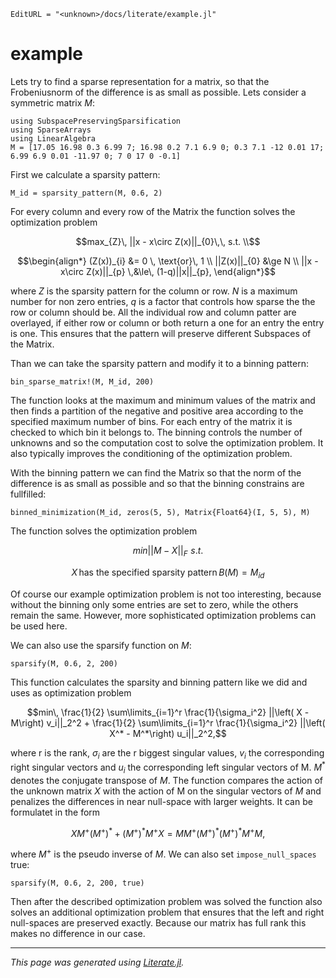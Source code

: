 ```@meta
EditURL = "<unknown>/docs/literate/example.jl"
```

# example
Lets try to find a sparse representation for a matrix, so that the Frobeniusnorm of the difference
is as small as possible.
Lets consider a symmetric matrix $M$:

````@example example
using SubspacePreservingSparsification
using SparseArrays
using LinearAlgebra
M = [17.05 16.98 0.3 6.99 7; 16.98 0.2 7.1 6.9 0; 0.3 7.1 -12 0.01 17; 6.99 6.9 0.01 -11.97 0; 7 0 17 0 -0.1]
````

First we calculate a sparsity pattern:

````@example example
M_id = sparsity_pattern(M, 0.6, 2)
````

For every column and every row of the Matrix the function solves the optimization problem
```math
max_{Z}\, ||x - x\circ Z(x)||_{0}\,\, s.t. \\
```
```math
\begin{align*}
(Z(x))_{i} &= 0 \, \text{or}\, 1 \\
||Z(x)||_{0} &\ge N \\
||x - x\circ Z(x)||_{p} 	\,&\le\,  (1-q)||x||_{p},
\end{align*}
```
where $Z$ is the sparsity pattern for the column or row. $N$ is a maximum number for non zero entries,
$q$ is a factor that controls how sparse the the row or column should be. All the individual row and column
patter are overlayed, if either row or column or both return a one for an entry the entry is one.
This ensures that the pattern will preserve different Subspaces of the Matrix.

Than we can take the sparsity pattern and modify it to a binning pattern:

````@example example
bin_sparse_matrix!(M, M_id, 200)
````

The function looks at the maximum and minimum values of the matrix and then finds a partition
of the negative and positive area according to the specified maximum number of bins.
For each entry of the matrix it is checked to which bin it belongs to. The binning controls the
number of unknowns and so the computation cost to solve the optimization problem. It also typically
improves the conditioning of the optimization problem.

With the binning pattern we can find the Matrix so that the norm of the difference
is as small as possible and so that the binning constrains are fullfilled:

````@example example
binned_minimization(M_id, zeros(5, 5), Matrix{Float64}(I, 5, 5), M)
````

The function solves the optimization problem
```math
min ||M - X||_{F} \,\, s.t.
```
```math
X\, \text{has the specified sparsity pattern}\, B(M) = M_{id}
```
Of course our example optimization problem is not too interesting, because without the binning
only some entries are set to zero, while the others remain the same. However,
more sophisticated optimization problems can be used here.

We can also use the sparsify function on $M$:

````@example example
sparsify(M, 0.6, 2, 200)
````

This function calculates the sparsity and binning pattern like we did and uses as optimization problem
```math
min\, \frac{1}{2} \sum\limits_{i=1}^r \frac{1}{\sigma_i^2} ||\left( X - M\right) v_i||_2^2
+ \frac{1}{2} \sum\limits_{i=1}^r \frac{1}{\sigma_i^2} ||\left( X^* - M^*\right) u_i||_2^2,
```
where r is the rank, $\sigma_i$ are the r biggest singular values, $v_i$ the corresponding right singular vectors and $u_i$
the corresponding left singular vectors of M. $M^*$ denotes the conjugate transpose of $M$. The function compares the action of
the unknown matrix $X$ with the action of M on the singular vectors of $M$ and penalizes the differences in near null-space with
larger weights. It can be formulatet in the form
```math
X M^+(M^+)^* + (M^+)^*M^+X = MM^+(M^+)^* (M^+)^*M^+M,
```
where $M^+$ is the pseudo inverse of $M$.
We can also set `impose_null_spaces` true:

````@example example
sparsify(M, 0.6, 2, 200, true)
````

Then after the described optimization problem was solved the function also solves an additional optimization problem that
ensures that the left and right null-spaces are preserved exactly. Because our matrix has full rank this makes no difference in our case.

---

*This page was generated using [Literate.jl](https://github.com/fredrikekre/Literate.jl).*


